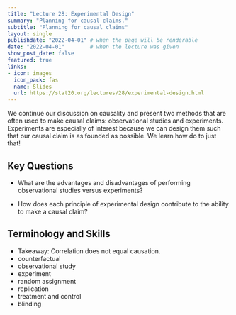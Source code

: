 ```yaml
---
title: "Lecture 28: Experimental Design"
summary: "Planning for causal claims."
subtitle: "Planning for causal claims"
layout: single
publishdate: "2022-04-01" # when the page will be renderable
date: "2022-04-01"        # when the lecture was given
show_post_date: false
featured: true
links:
- icon: images
  icon_pack: fas
  name: Slides
  url: https://stat20.org/lectures/28/experimental-design.html
---
```


We continue our discussion on causality and present two methods that are often used to make causal claims: observational studies and experiments. Experiments are especially of interest because we can design them such that our causal claim is as founded as possible. We learn how do to just that!

## Key Questions

- What are the advantages and disadvantages of performing observational studies versus experiments?

- How does each principle of experimental design contribute to the ability to make a causal claim?

## Terminology and Skills
- Takeaway: Correlation does not equal causation.
- counterfactual
- observational study
- experiment
- random assignment
- replication
- treatment and control
- blinding


